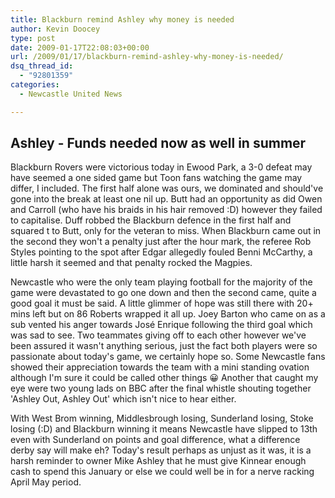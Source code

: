 ```yaml
---
title: Blackburn remind Ashley why money is needed
author: Kevin Doocey
type: post
date: 2009-01-17T22:08:03+00:00
url: /2009/01/17/blackburn-remind-ashley-why-money-is-needed/
dsq_thread_id:
  - "92801359"
categories:
  - Newcastle United News

---
```

## Ashley - Funds needed now as well in summer

Blackburn Rovers were victorious today in Ewood Park, a 3-0 defeat may have seemed a one sided game but Toon fans watching the game may differ, I included. The first half alone was ours, we dominated and should've gone into the break at least one nil up. Butt had an opportunity as did Owen and Carroll (who have his braids in his hair removed :D) however they failed to capitalise. Duff robbed the Blackburn defence in the first half and squared t to Butt, only for the veteran to miss. When Blackburn came out in the second they won't a penalty just after the hour mark, the referee Rob Styles pointing to the spot after Edgar allegedly fouled Benni McCarthy, a little harsh it seemed and that penalty rocked the Magpies.

Newcastle who were the only team playing football for the majority of the game were devastated to go one down and then the second came, quite a good goal it must be said. A little glimmer of hope was still there with 20+ mins left but on 86 Roberts wrapped it all up. Joey Barton who came on as a sub vented his anger towards José Enrique following the third goal which was sad to see. Two teammates giving off to each other however we've been assured it wasn't anything serious, just the fact both players were so passionate about today's game, we certainly hope so. Some Newcastle fans showed their appreciation towards the team with a mini standing ovation although I'm sure it could be called other things 😀 Another that caught my eye were two young lads on BBC after the final whistle shouting together 'Ashley Out, Ashley Out' which isn't nice to hear either.

With West Brom winning, Middlesbrough losing, Sunderland losing, Stoke losing (:D) and Blackburn winning it means Newcastle have slipped to 13th even with Sunderland on points and goal difference, what a difference derby say will make eh? Today's result perhaps as unjust as it was, it is a harsh reminder to owner Mike Ashley that he must give Kinnear enough cash to spend this January or else we could well be in for a nerve racking April May period.
